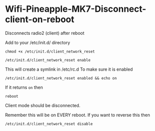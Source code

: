 # Wifi-Pineapple-MK7-Disconnect-client-on-reboot
Disconnects radio2 (client) after reboot

Add to your /etc/init.d/ directory

`chmod +x /etc/init.d/client_network_reset`

`/etc/init.d/client_network_reset enable`

This will create a symlink in /etc/rc.d To make sure it is enabled

`/etc/init.d/client_network_reset enabled && echo on`

If it returns `on` then

`reboot`

Client mode should be disconnected.

Remember this will be on EVERY reboot. If you want to reverse this then

`/etc/init.d/client_network_reset disable`
